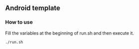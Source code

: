 ## Android template

### How to use
Fill the variables at the beginning of run.sh and then execute it.

`./run.sh`
